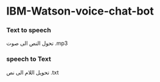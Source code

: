 # IBM-Watson-voice-chat-bot

### Text to speech
تحول النص الى صوت .mp3

### speech to Text
تحويل اللام الى نص .txt
